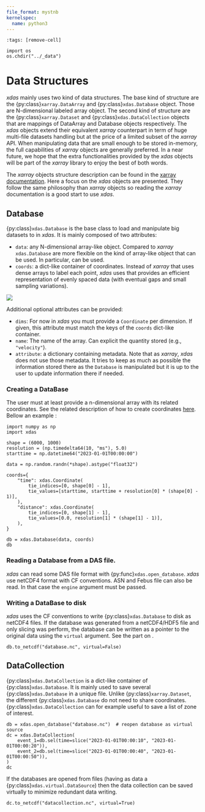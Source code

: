 ```yaml
---
file_format: mystnb
kernelspec:
  name: python3
---
```


```{code-cell}
:tags: [remove-cell]

import os
os.chdir("../_data")
```

# Data Structures

*xdas* mainly uses two kind of data structures. The base kind of structure are the 
{py:class}`xarray.DataArray` and {py:class}`xdas.Database` object. Those are 
N-dimensional labeled array object. The second kind of structure are the 
{py:class}`xarray.Dataset` and {py:class}`xdas.DataCollection` objects that are 
mappings of DataArray and Database objects respectively. The *xdas* objects extend 
their equivalent *xarray* counterpart in term of huge multi-file datasets handling but 
at the price of a limited subset of the *xarray* API. When manipulating data that are 
small enough to be stored in-memory, the full capabilities of *xarray* objects are 
generally preferred. In a near future, we hope that the extra functionalities provided 
by the *xdas* objects will be part of the *xarray* library to enjoy the best of both 
words.

The *xarray* objects structure description can be found in the 
[xarray documentation](https://docs.xarray.dev/en/stable/user-guide/data-structures.html). 
Here a focus on the *xdas* objects are presented. They follow the same philosophy than
*xarray* objects so reading the *xarray* documentation is a good start to use *xdas*.

## Database

{py:class}`xdas.Database` is the base class to load and manipulate big datasets to in 
*xdas*. It is mainly composed of two attributes: 

- `data`: any N-dimensional array-like object. Compared to *xarray* `xdas.Database` are
more flexible on the kind of array-like object that can be used. In particular, 
[](virtual-datasets.md) can be used.
- `coords`: a dict-like container of coordinates. Instead of *xarray* that uses dense
arrays to label each point, *xdas* uses [](interpolated-coordinates.md) that provides
an efficient representation of evenly spaced data (with eventual gaps and small
sampling variations). 

![](/_static/database.svg)

Additional optional attributes can be provided:

- `dims`: For now in *xdas* you must provide a `Coordinate` per dimension. If given, 
this attribute must match the keys of the `coords` dict-like container.
- `name`: The name of the array. Can explicit the quantity stored (e.g., `"velocity"`).
- `attribute`: a dictionary containing metadata. Note that as *xarray*, *xdas* does not
use those metadata. It tries to keep as much as possible the information stored there 
as the `Database` is manipulated but it is up to the user to update information there 
if needed.

### Creating a DataBase

The user must at least provide a n-dimensional array with its related coordinates. See 
the related description of how to create coordinates 
[here](interpolated-coordinates.md). Bellow an example :

```{code-cell}
import numpy as np
import xdas

shape = (6000, 1000)
resolution = (np.timedelta64(10, "ms"), 5.0)
starttime = np.datetime64("2023-01-01T00:00:00")

data = np.random.randn(*shape).astype("float32")

coords={
    "time": xdas.Coordinate(
        tie_indices=[0, shape[0] - 1],
        tie_values=[starttime, starttime + resolution[0] * (shape[0] - 1)],
    ),
    "distance": xdas.Coordinate(
        tie_indices=[0, shape[1] - 1],
        tie_values=[0.0, resolution[1] * (shape[1] - 1)],
    ),
}

db = xdas.Database(data, coords)
db
```

### Reading a Database from a DAS file.

*xdas* can read some DAS file format with {py:func}`xdas.open_database`. *xdas* use 
netCDF4 format with CF conventions. ASN and Febus file can also be read. In that 
case the `engine` argument must be passed. 

### Writing a DataBase to disk

*xdas* uses the CF conventions to write {py:class}`xdas.Database` to disk as netCDF4 
files. If the database was generated from a netCDF4/HDF5 file and only slicing was 
perform, the database can be written as a pointer to the original data using the 
`virtual` argument. See the part on [](virtual-datasets.md).

```{code-cell}
db.to_netcdf("database.nc", virtual=False)
```

## DataCollection

{py:class}`xdas.DataCollection` is a dict-like container of {py:class}`xdas.Database`. 
It is mainly used to save several {py:class}`xdas.Database` in a unique file. Unlike 
{py:class}`xarray.Dataset`, the different {py:class}`xdas.Database` do not need to 
share coordinates. {py:class}`xdas.DataCollection` can for example useful to save a 
list of zone of interest. 

```{code-cell}
db = xdas.open_database("database.nc")  # reopen database as virtual source
dc = xdas.DataCollection(
    event_1=db.sel(time=slice("2023-01-01T00:00:10", "2023-01-01T00:00:20")), 
    event_2=db.sel(time=slice("2023-01-01T00:00:40", "2023-01-01T00:00:50")),
)
dc
```

If the databases are opened from files (having as data a 
{py:class}`xdas.virtual.DataSource`) then the data collection can be saved virtually 
to minimize redundant data writing. 

```{code-cell}
dc.to_netcdf("datacollection.nc", virtual=True)
```
